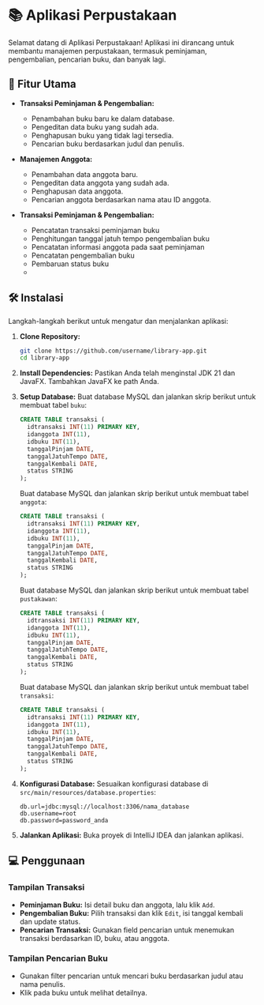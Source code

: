 # 📚 Aplikasi Perpustakaan

Selamat datang di Aplikasi Perpustakaan! 
Aplikasi ini dirancang untuk membantu manajemen perpustakaan, termasuk peminjaman, pengembalian, pencarian buku, dan banyak lagi.

## 🎨 Fitur Utama
- **Transaksi Peminjaman & Pengembalian:**
  - Penambahan buku baru ke dalam database.
  - Pengeditan data buku yang sudah ada.
  - Penghapusan buku yang tidak lagi tersedia.
  - Pencarian buku berdasarkan judul dan penulis.
    
- **Manajemen Anggota:**
  - Penambahan data anggota baru.
  - Pengeditan data anggota yang sudah ada.
  - Penghapusan data anggota.
  - Pencarian anggota berdasarkan nama atau ID anggota.
    
- **Transaksi Peminjaman & Pengembalian:**
  - Pencatatan transaksi peminjaman buku
  - Penghitungan tanggal jatuh tempo pengembalian buku
  - Pencatatan informasi anggota pada saat peminjaman
  - Pencatatan pengembalian buku
  - Pembaruan status buku
  - 
## 🛠️ Instalasi
Langkah-langkah berikut untuk mengatur dan menjalankan aplikasi:

1. **Clone Repository:**
    ```bash
    git clone https://github.com/username/library-app.git
    cd library-app
    ```
2. **Install Dependencies:**
    Pastikan Anda telah menginstal JDK 21 dan JavaFX. Tambahkan JavaFX ke path Anda.
3. **Setup Database:**
   Buat database MySQL dan jalankan skrip berikut untuk membuat tabel `buku`:
    ```sql
    CREATE TABLE transaksi (
      idtransaksi INT(11) PRIMARY KEY,
      idanggota INT(11),
      idbuku INT(11),
      tanggalPinjam DATE,
      tanggalJatuhTempo DATE,
      tanggalKembali DATE,
      status STRING
    );
    ```

    Buat database MySQL dan jalankan skrip berikut untuk membuat tabel `anggota`:
    ```sql
    CREATE TABLE transaksi (
      idtransaksi INT(11) PRIMARY KEY,
      idanggota INT(11),
      idbuku INT(11),
      tanggalPinjam DATE,
      tanggalJatuhTempo DATE,
      tanggalKembali DATE,
      status STRING
    );
    ```

    Buat database MySQL dan jalankan skrip berikut untuk membuat tabel `pustakawan`:
    ```sql
    CREATE TABLE transaksi (
      idtransaksi INT(11) PRIMARY KEY,
      idanggota INT(11),
      idbuku INT(11),
      tanggalPinjam DATE,
      tanggalJatuhTempo DATE,
      tanggalKembali DATE,
      status STRING
    );
    ```
    
    Buat database MySQL dan jalankan skrip berikut untuk membuat tabel `transaksi`:
    ```sql
    CREATE TABLE transaksi (
      idtransaksi INT(11) PRIMARY KEY,
      idanggota INT(11),
      idbuku INT(11),
      tanggalPinjam DATE,
      tanggalJatuhTempo DATE,
      tanggalKembali DATE,
      status STRING
    );
    ```

5. **Konfigurasi Database:**
    Sesuaikan konfigurasi database di `src/main/resources/database.properties`:
    ```properties
    db.url=jdbc:mysql://localhost:3306/nama_database
    db.username=root
    db.password=password_anda
    ```

6. **Jalankan Aplikasi:**
    Buka proyek di IntelliJ IDEA dan jalankan aplikasi.

## 💻 Penggunaan

### Tampilan Transaksi

- **Peminjaman Buku:** Isi detail buku dan anggota, lalu klik `Add`.
- **Pengembalian Buku:** Pilih transaksi dan klik `Edit`, isi tanggal kembali dan update status.
- **Pencarian Transaksi:** Gunakan field pencarian untuk menemukan transaksi berdasarkan ID, buku, atau anggota.

### Tampilan Pencarian Buku

- Gunakan filter pencarian untuk mencari buku berdasarkan judul atau nama penulis.
- Klik pada buku untuk melihat detailnya.


